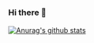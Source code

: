 ### Hi there 👋

<a href="https://github.com/UndamagedVirus/UndamagedVirus"><img align="center" src="https://github-readme-stats.vercel.app/api?username=UndamagedVirus&show_icons=true&count_private=true&include_all_commits=true&theme=buefy&hide_border=true" alt="Anurag's github stats" /></a>
&nbsp;

<!--
<a href="https://github.com/UndamagedVirus/UndamagedVirus">
    <img align="center" src="https://github-readme-stats.vercel.app/api/top-langs/?username=UndamagedVirus&theme=onedark&layout=default"/>
</a>
-->


<!--
**UndamagedVirus/UndamagedVirus** is a ✨ _special_ ✨ repository because its `README.md` (this file) appears on your GitHub profile.

Here are some ideas to get you started:

- 🔭 I’m currently working on ...
- 🌱 I’m currently learning ...
- 👯 I’m looking to collaborate on ...
- 🤔 I’m looking for help with ...
- 💬 Ask me about ...
- 📫 How to reach me: ...
- 😄 Pronouns: ...
- ⚡ Fun fact: ...
-->
